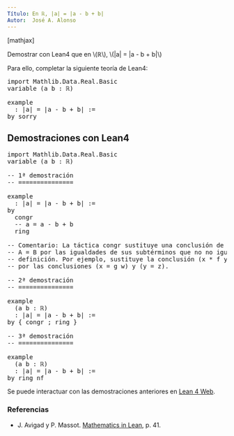 ```yaml
---
Título: En ℝ, |a| = |a - b + b|
Autor:  José A. Alonso
---
```


[mathjax]

Demostrar con Lean4 que en \\(ℝ\\), \\(|a| = |a - b + b|\\)

Para ello, completar la siguiente teoría de Lean4:

<pre lang="lean">
import Mathlib.Data.Real.Basic
variable (a b : ℝ)

example
  : |a| = |a - b + b| :=
by sorry
</pre>
<!--more-->

<h2>Demostraciones con Lean4</h2>

<pre lang="lean">
import Mathlib.Data.Real.Basic
variable (a b : ℝ)

-- 1ª demostración
-- ===============

example
  : |a| = |a - b + b| :=
by
  congr
  -- a = a - b + b
  ring

-- Comentario: La táctica congr sustituye una conclusión de la forma
-- A = B por las igualdades de sus subtérminos que no no iguales por
-- definición. Por ejemplo, sustituye la conclusión (x * f y = g w * f z)
-- por las conclusiones (x = g w) y (y = z).

-- 2ª demostración
-- ===============

example
  (a b : ℝ)
  : |a| = |a - b + b| :=
by { congr ; ring }

-- 3ª demostración
-- ===============

example
  (a b : ℝ)
  : |a| = |a - b + b| :=
by ring_nf
</pre>

Se puede interactuar con las demostraciones anteriores en <a href="https://live.lean-lang.org/#url=https://raw.githubusercontent.com/jaalonso/Calculemus2/main/src/Demostracion_por_congruencia.lean" rel="noopener noreferrer" target="_blank">Lean 4 Web</a>.

<h3>Referencias</h3>

<ul>
<li> J. Avigad y P. Massot. <a href="https://bit.ly/3U4UjBk">Mathematics in Lean</a>, p. 41.</li>
</ul>
